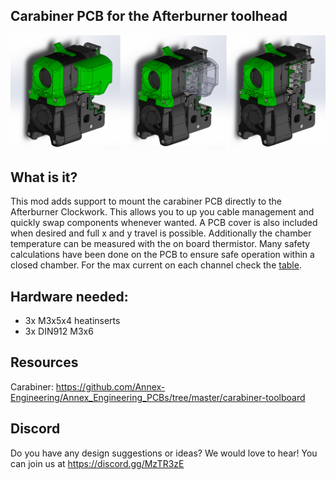 ## Carabiner PCB for the Afterburner toolhead

![picture](Images/1.png)

## What is it?
This mod adds support to mount the carabiner PCB directly to the Afterburner Clockwork. This allows you to up you cable management and quickly swap components whenever wanted. A PCB cover is also included when desired and full x and y travel is possible. Additionally the chamber temperature can be measured with the on board thermistor. Many safety calculations have been done on the PCB to ensure safe operation within a closed chamber. For the max current on each channel check the [table](https://github.com/Annex-Engineering/Annex_Engineering_PCBs/tree/master/carabiner-toolboard). 

## Hardware needed:
- 3x M3x5x4 heatinserts
- 3x DIN912 M3x6

## Resources
Carabiner: https://github.com/Annex-Engineering/Annex_Engineering_PCBs/tree/master/carabiner-toolboard

## Discord
Do you have any design suggestions or ideas? We would love to hear! You can join us at https://discord.gg/MzTR3zE


